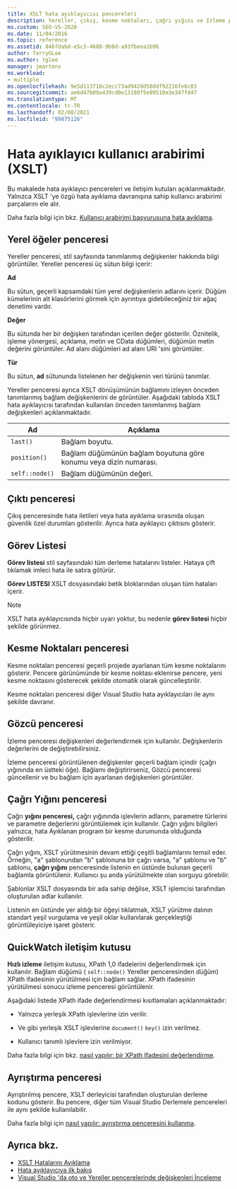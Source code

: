 ```yaml
---
title: XSLT hata ayıklayıcısı pencereleri
description: Yereller, çıkış, kesme noktaları, çağrı yığını ve Izleme pencereleri dahil olmak üzere XSLT 'ye özgü hata ayıklama davranışını denetleyen XSLT hata ayıklayıcı kullanıcı arabirimi parçaları hakkında bilgi edinin.
ms.custom: SEO-VS-2020
ms.date: 11/04/2016
ms.topic: reference
ms.assetid: 846fdabd-e5c3-4688-9b0d-a93fbeea1b96
author: TerryGLee
ms.author: tglee
manager: jmartens
ms.workload:
- multiple
ms.openlocfilehash: 9e5d113718c2ecc73ad942dd58ddf92216fe6c83
ms.sourcegitcommit: ae6d47b09a439cd0e13180f5e89510e3e347fd47
ms.translationtype: MT
ms.contentlocale: tr-TR
ms.lasthandoff: 02/08/2021
ms.locfileid: "99875126"
---
```

# <a name="debugger-user-interface-xslt"></a>Hata ayıklayıcı kullanıcı arabirimi (XSLT)

Bu makalede hata ayıklayıcı pencereleri ve iletişim kutuları açıklanmaktadır. Yalnızca XSLT 'ye özgü hata ayıklama davranışına sahip kullanıcı arabirimi parçalarını ele alır.

Daha fazla bilgi için bkz. [Kullanıcı arabirimi başvurusuna hata ayıklama](../debugger/debugging-user-interface-reference.md).

## <a name="locals-window"></a>Yerel öğeler penceresi

Yereller penceresi, stil sayfasında tanımlanmış değişkenler hakkında bilgi görüntüler. Yereller penceresi üç sütun bilgi içerir:

**Ad**

Bu sütun, geçerli kapsamdaki tüm yerel değişkenlerin adlarını içerir. Düğüm kümelerinin alt klasörlerini görmek için ayrıntıya gidebileceğiniz bir ağaç denetimi vardır.

**Değer**

Bu sütunda her bir değişken tarafından içerilen değer gösterilir. Öznitelik, işleme yönergesi, açıklama, metin ve CData düğümleri, düğümün metin değerini görüntüler. Ad alanı düğümleri ad alanı URI 'sini görüntüler.

**Tür**

Bu sütun, **ad** sütununda listelenen her değişkenin veri türünü tanımlar.

Yereller penceresi ayrıca XSLT dönüşümünün bağlamını izleyen önceden tanımlanmış bağlam değişkenlerini de görüntüler. Aşağıdaki tabloda XSLT hata ayıklayıcısı tarafından kullanılan önceden tanımlanmış bağlam değişkenleri açıklanmaktadır.

|Ad|Açıklama|
|-|-----------------|
|`last()`|Bağlam boyutu.|
|`position()`|Bağlam düğümünün bağlam boyutuna göre konumu veya dizin numarası.|
|`self::node()`|Bağlam düğümünün değeri.|

## <a name="output-window"></a>Çıktı penceresi

Çıkış penceresinde hata iletileri veya hata ayıklama sırasında oluşan güvenlik özel durumları gösterilir. Ayrıca hata ayıklayıcı çıktısını gösterir.

## <a name="task-list"></a>Görev Listesi

**Görev listesi** stil sayfasındaki tüm derleme hatalarını listeler. Hataya çift tıklamak imleci hata ile satıra götürür.

**Görev LISTESI** XSLT dosyasındaki betik bloklarından oluşan tüm hataları içerir.

> [!NOTE]
> XSLT hata ayıklayıcısında hiçbir uyarı yoktur, bu nedenle **görev listesi** hiçbir şekilde görünmez.

## <a name="breakpoints-window"></a>Kesme Noktaları penceresi

Kesme noktaları penceresi geçerli projede ayarlanan tüm kesme noktalarını gösterir. Pencere görünümünde bir kesme noktası eklenirse pencere, yeni kesme noktasını gösterecek şekilde otomatik olarak güncelleştirilir.

Kesme noktaları penceresi diğer Visual Studio hata ayıklayıcıları ile aynı şekilde davranır.

## <a name="watch-window"></a>Gözcü penceresi

İzleme penceresi değişkenleri değerlendirmek için kullanılır. Değişkenlerin değerlerini de değiştirebilirsiniz.

İzleme penceresi görüntülenen değişkenler geçerli bağlam içindir (çağrı yığınında en üstteki öğe). Bağlamı değiştirirseniz, Gözcü penceresi güncellenir ve bu bağlam için ayarlanan değişkenleri görüntüler.

## <a name="call-stack-window"></a>Çağrı Yığını penceresi

Çağrı **yığını penceresi,** çağrı yığınında işlevlerin adlarını, parametre türlerini ve parametre değerlerini görüntülemek için kullanılır. Çağrı yığını bilgileri yalnızca, hata Ayıklanan program bir kesme durumunda olduğunda gösterilir.

Çağrı yığını, XSLT yürütmesinin devam ettiği çeşitli bağlamlarını temsil eder. Örneğin, "a" şablonundan "b" şablonuna bir çağrı varsa, "a" şablonu ve "b" şablonu, **çağrı yığını** penceresinde listenin en üstünde bulunan geçerli bağlamla görüntülenir. Kullanıcı şu anda yürütülmekte olan sorguyu görebilir.

Şablonlar XSLT dosyasında bir ada sahip değilse, XSLT işlemcisi tarafından oluşturulan adlar kullanılır.

Listenin en üstünde yer aldığı bir öğeyi tıklatmak, XSLT yürütme dalının standart yeşil vurgulama ve yeşil oklar kullanılarak gerçekleştiği görüntüleyiciye işaret gösterir.

## <a name="quickwatch-dialog-box"></a>QuickWatch iletişim kutusu

**Hızlı izleme** iletişim kutusu, XPath 1,0 ifadelerini değerlendirmek için kullanılır. Bağlam düğümü ( `self::node()` Yereller penceresinden düğüm) XPath ifadesinin yürütülmesi için bağlam sağlar. XPath ifadesinin yürütülmesi sonucu izleme penceresi görüntülenir.

Aşağıdaki listede XPath ifade değerlendirmesi kısıtlamaları açıklanmaktadır:

- Yalnızca yerleşik XPath işlevlerine izin verilir.

- Ve gibi yerleşik XSLT işlevlerine `document()` `key()` izin verilmez.

- Kullanıcı tanımlı işlevlere izin verilmiyor.

Daha fazla bilgi için bkz. [nasıl yapılır: bir XPath Ifadesini değerlendirme](../xml-tools/how-to-evaluate-an-xpath-expression.md).

## <a name="disassembly-window"></a>Ayrıştırma penceresi

Ayrıştırılmış pencere, XSLT derleyicisi tarafından oluşturulan derleme kodunu gösterir. Bu pencere, diğer tüm Visual Studio Derlemele pencereleri ile aynı şekilde kullanılabilir.

Daha fazla bilgi için [nasıl yapılır: ayrıştırma penceresini kullanma](../debugger/how-to-use-the-disassembly-window.md).

## <a name="see-also"></a>Ayrıca bkz.

- [XSLT Hatalarını Ayıklama](../xml-tools/debugging-xslt.md)
- [Hata ayıklayıcıya ilk bakış](../debugger/debugger-feature-tour.md)
- [Visual Studio 'da oto ve Yereller pencerelerinde değişkenleri İnceleme](../debugger/autos-and-locals-windows.md)

